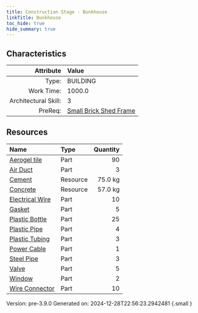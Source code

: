 ```yaml
---
title: Construction Stage - Bunkhouse
linkTitle: Bunkhouse
toc_hide: true
hide_summary: true
---
```


## Characteristics

| Attribute      | Value |
|--------:|:------|
|Type:|BUILDING|
|Work Time:|1000.0|
|Architectural Skill:|3|
|PreReq:|[Small Brick Shed Frame](/docs/definitions/construction/small-brick-shed-frame)|

## Resources

| Name | Type | Quantity |
|:-----|:-----|-----:|
|[Aerogel tile](/docs/definitions/part/aerogel-tile)|Part|90|
|[Air Duct](/docs/definitions/part/air-duct)|Part|3|
|[Cement](/docs/definitions/resource/cement)|Resource|75.0 kg|
|[Concrete](/docs/definitions/resource/concrete)|Resource|57.0 kg|
|[Electrical Wire](/docs/definitions/part/electrical-wire)|Part|10|
|[Gasket](/docs/definitions/part/gasket)|Part|5|
|[Plastic Bottle](/docs/definitions/part/plastic-bottle)|Part|25|
|[Plastic Pipe](/docs/definitions/part/plastic-pipe)|Part|4|
|[Plastic Tubing](/docs/definitions/part/plastic-tubing)|Part|3|
|[Power Cable](/docs/definitions/part/power-cable)|Part|1|
|[Steel Pipe](/docs/definitions/part/steel-pipe)|Part|3|
|[Valve](/docs/definitions/part/valve)|Part|5|
|[Window](/docs/definitions/part/window)|Part|2|
|[Wire Connector](/docs/definitions/part/wire-connector)|Part|10|



Version: pre-3.9.0 Generated on: 2024-12-28T22:56:23.2942481
{.small }
